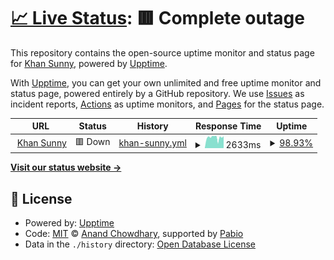# [📈 Live Status](https://itkhansunny.github.io/uptime): <!--live status--> **🟥 Complete outage**

This repository contains the open-source uptime monitor and status page for [Khan Sunny](khansunny.com), powered by [Upptime](https://github.com/upptime/upptime).

With [Upptime](https://upptime.js.org), you can get your own unlimited and free uptime monitor and status page, powered entirely by a GitHub repository. We use [Issues](https://github.com/itkhansunny/upptime/issues) as incident reports, [Actions](https://github.com/itkhansunny/upptime/actions) as uptime monitors, and [Pages](https://itkhansunny.github.io/upptime) for the status page.

<!--start: status pages-->
<!-- This summary is generated by Upptime (https://github.com/upptime/upptime) -->
<!-- Do not edit this manually, your changes will be overwritten -->
<!-- prettier-ignore -->
| URL | Status | History | Response Time | Uptime |
| --- | ------ | ------- | ------------- | ------ |
| <img alt="" src="https://icons.duckduckgo.com/ip3/khansunny.com.ico" height="13"> [Khan Sunny](https://khansunny.com) | 🟥 Down | [khan-sunny.yml](https://github.com/itkhansunny/uptime/commits/HEAD/history/khan-sunny.yml) | <details><summary><img alt="Response time graph" src="./graphs/khan-sunny/response-time-week.png" height="20"> 2633ms</summary><br><a href="https://itkhansunny.github.io/uptime/history/khan-sunny"><img alt="Response time 1541" src="https://img.shields.io/endpoint?url=https%3A%2F%2Fraw.githubusercontent.com%2Fitkhansunny%2Fuptime%2FHEAD%2Fapi%2Fkhan-sunny%2Fresponse-time.json"></a><br><a href="https://itkhansunny.github.io/uptime/history/khan-sunny"><img alt="24-hour response time 6560" src="https://img.shields.io/endpoint?url=https%3A%2F%2Fraw.githubusercontent.com%2Fitkhansunny%2Fuptime%2FHEAD%2Fapi%2Fkhan-sunny%2Fresponse-time-day.json"></a><br><a href="https://itkhansunny.github.io/uptime/history/khan-sunny"><img alt="7-day response time 2633" src="https://img.shields.io/endpoint?url=https%3A%2F%2Fraw.githubusercontent.com%2Fitkhansunny%2Fuptime%2FHEAD%2Fapi%2Fkhan-sunny%2Fresponse-time-week.json"></a><br><a href="https://itkhansunny.github.io/uptime/history/khan-sunny"><img alt="30-day response time 1685" src="https://img.shields.io/endpoint?url=https%3A%2F%2Fraw.githubusercontent.com%2Fitkhansunny%2Fuptime%2FHEAD%2Fapi%2Fkhan-sunny%2Fresponse-time-month.json"></a><br><a href="https://itkhansunny.github.io/uptime/history/khan-sunny"><img alt="1-year response time 1541" src="https://img.shields.io/endpoint?url=https%3A%2F%2Fraw.githubusercontent.com%2Fitkhansunny%2Fuptime%2FHEAD%2Fapi%2Fkhan-sunny%2Fresponse-time-year.json"></a></details> | <details><summary><a href="https://itkhansunny.github.io/uptime/history/khan-sunny">98.93%</a></summary><a href="https://itkhansunny.github.io/uptime/history/khan-sunny"><img alt="All-time uptime 99.82%" src="https://img.shields.io/endpoint?url=https%3A%2F%2Fraw.githubusercontent.com%2Fitkhansunny%2Fuptime%2FHEAD%2Fapi%2Fkhan-sunny%2Fuptime.json"></a><br><a href="https://itkhansunny.github.io/uptime/history/khan-sunny"><img alt="24-hour uptime 98.22%" src="https://img.shields.io/endpoint?url=https%3A%2F%2Fraw.githubusercontent.com%2Fitkhansunny%2Fuptime%2FHEAD%2Fapi%2Fkhan-sunny%2Fuptime-day.json"></a><br><a href="https://itkhansunny.github.io/uptime/history/khan-sunny"><img alt="7-day uptime 98.93%" src="https://img.shields.io/endpoint?url=https%3A%2F%2Fraw.githubusercontent.com%2Fitkhansunny%2Fuptime%2FHEAD%2Fapi%2Fkhan-sunny%2Fuptime-week.json"></a><br><a href="https://itkhansunny.github.io/uptime/history/khan-sunny"><img alt="30-day uptime 99.75%" src="https://img.shields.io/endpoint?url=https%3A%2F%2Fraw.githubusercontent.com%2Fitkhansunny%2Fuptime%2FHEAD%2Fapi%2Fkhan-sunny%2Fuptime-month.json"></a><br><a href="https://itkhansunny.github.io/uptime/history/khan-sunny"><img alt="1-year uptime 99.82%" src="https://img.shields.io/endpoint?url=https%3A%2F%2Fraw.githubusercontent.com%2Fitkhansunny%2Fuptime%2FHEAD%2Fapi%2Fkhan-sunny%2Fuptime-year.json"></a></details>

<!--end: status pages-->

[**Visit our status website →**](https://itkhansunny.github.io/uptime)

## 📄 License

- Powered by: [Upptime](https://github.com/upptime/upptime)
- Code: [MIT](./LICENSE) © [Anand Chowdhary](https://anandchowdhary.com), supported by [Pabio](https://pabio.com)
- Data in the `./history` directory: [Open Database License](https://opendatacommons.org/licenses/odbl/1-0/)
